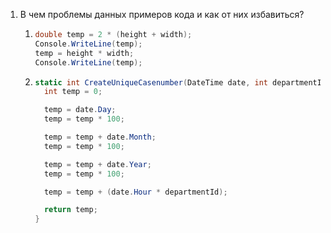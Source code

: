 1. В чем проблемы данных примеров кода и как от них избавиться?

   1. ```csharp
      double temp = 2 * (height + width);
      Console.WriteLine(temp);
      temp = height * width;
      Console.WriteLine(temp);
      ```

   2. ```csharp
      static int CreateUniqueCasenumber(DateTime date, int departmentId) {
      	int temp = 0;
      
      	temp = date.Day;
      	temp = temp * 100;
      
      	temp = temp + date.Month;
      	temp = temp * 100;
      
      	temp = temp + date.Year;
      	temp = temp * 100;
      
      	temp = temp + (date.Hour * departmentId);
      
      	return temp;
      }
      ```

      
